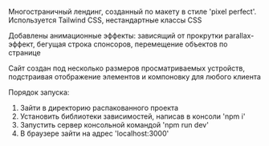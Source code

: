 Многостраничный лендинг, созданный по макету в стиле 'pixel perfect'. Используется Tailwind CSS, нестандартные классы CSS

Добавлены анимационные эффекты: зависящий от прокрутки parallax-эффект, бегущая строка спонсоров, перемещение объектов по странице


Сайт создан под несколько размеров просматриваемых устройств, подстраивая отображение элементов и компоновку для любого клиента


Порядок запуска:

1. Зайти в директорию распакованного проекта
2. Установить библиотеки зависимостей, написав в консоли 'npm i'
3. Запустить сервер консольной командой 'npm run dev'
4. В браузере зайти на адрес 'localhost:3000'
